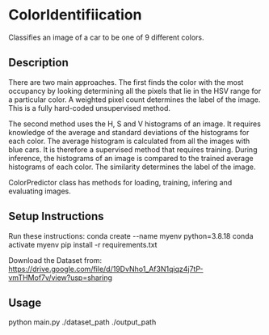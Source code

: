 # ColorIdentifiication
Classifies an image of a car to be one of 9 different colors. 

## Description

There are two main approaches.
The first finds the color with the most occupancy by looking determining all the pixels that lie in the HSV range for a particular color.
A weighted pixel count determines the label of the image. 
This is a fully hard-coded unsupervised method.

The second method uses the H, S and V histograms of an image.
It requires knowledge of the average and standard deviations of the histograms for each color.
The average histogram is calculated from all the images with blue cars.
It is therefore a supervised method that requires training.
During inference, the histograms of an image is compared to the trained average histograms of each color.
The similarity determines the label of the image.

ColorPredictor class has methods for loading, training, infering and evaluating images.

## Setup Instructions

Run these instructions:
conda create --name myenv python=3.8.18
conda activate myenv
pip install -r requirements.txt

Download the Dataset from:
https://drive.google.com/file/d/19DvNho1_Af3N1qiqz4j7tP-vmTHMof7v/view?usp=sharing

## Usage
python main.py ./dataset_path ./output_path
